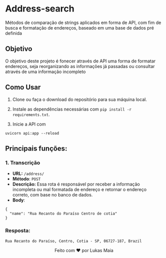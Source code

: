 # Address-search

Métodos de comparação de strings aplicados em forma de API, com fim de busca e formatação de endereços, baseado em uma base de dados pré definida

## Objetivo

O objetivo deste projeto é fonecer através de API uma forma de formatar endereços, seja reorganizando as informações já passadas ou consultar através de uma informação incompleto

## Como Usar

1. Clone ou faça o download do repositório para sua máquina local.
2. Instale as dependências necessárias com `pip install -r requirements.txt`.

3. Inicie a API com 
```
uvicorn api:app --reload
``` 

## Principais funções:

### 1. Transcrição
- **URL:** `/address/`
- **Método**: ```POST```
- **Descrição:** Essa rota é responsável por receber a informação incompleta ou mal formatada de endereço e retornar o endereço correto, com base no banco de dados.
- **Body**: 
```
{
  "name": "Rua Recanto do Paraíso Centro de cotia"
}
```

### Resposta:

```
Rua Recanto do Paraíso, Centro, Cotia - SP, 06727-187, Brazil
```


<p align="center">
  Feito com ❤️ por Lukas Maia
</p>


